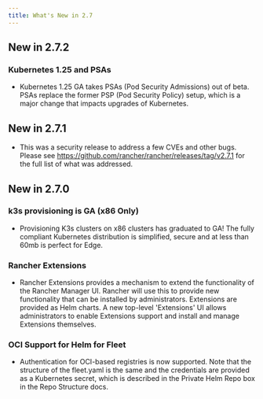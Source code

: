 ```yaml
---
title: What's New in 2.7
---
```


## New in 2.7.2

### Kubernetes 1.25 and PSAs

- Kubernetes 1.25 GA takes PSAs (Pod Security Admissions) out of beta. PSAs replace the former PSP (Pod Security Policy) setup, which is a major change that impacts upgrades of Kubernetes. 

## New in 2.7.1

- This was a security release to address a few CVEs and other bugs. Please see https://github.com/rancher/rancher/releases/tag/v2.7.1 for the full list of what was addressed. 

## New in 2.7.0

### k3s provisioning is GA (x86 Only)

- Provisioning K3s clusters on x86 clusters has graduated to GA! The fully compliant Kubernetes distribution is simplified, secure and at less than 60mb is perfect for Edge.

### Rancher Extensions

- Rancher Extensions provides a mechanism to extend the functionality of the Rancher Manager UI. Rancher will use this to provide new functionality that can be
installed by administrators. Extensions are provided as Helm charts. A new top-level 'Extensions' UI allows administrators to enable Extensions support and install and manage Extensions themselves.

### OCI Support for Helm for Fleet

- Authentication for OCI-based registries is now supported. Note that the structure of the fleet.yaml is the same and the credentials are provided as a Kubernetes secret, which is described in the Private Helm Repo box in the Repo Structure docs.

